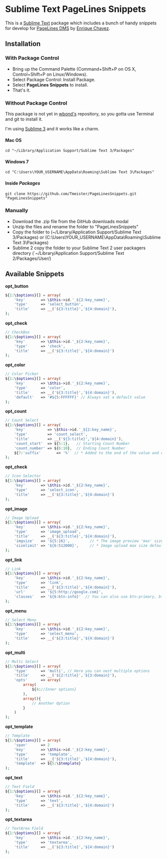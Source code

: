 Sublime Text PageLines Snippets
==================

This is a [Sublime Text][sublime] package which includes a bunch of handy snippets for develop for [PageLines DMS][pagelines] by [Enrique Chavez][enriquechavez].

## Installation ##

### With Package Control ###

* Bring up the Command Palette (Command+Shift+P on OS X, Control+Shift+P on Linux/Windows).
* Select Package Control: Install Package.
* Select __PageLines Snippets__ to install.
* That's it.

### Without Package Control ###

This package is not yet in [wbond's][package_control] repository, so you gotta use Terminal and git to install it.

I'm using [Sublime 3][sublime3] and it works like a charm.

#### Mac OS ####

    cd "~/Library/Application Support/Sublime Text 3/Packages"

#### Windows 7 ####

    cd "C:\Users\YOUR_USERNAME\AppData\Roaming\Sublime Text 3\Packages"

#### Inside _Packages_ ####

    git clone https://github.com/Tmeister/PageLinesSnippets.git "PageLinesSnippets"

### Manually

* Download the .zip file from the GitHub downloads modal
* Unzip the files and rename the folder to "PageLinesSnippets"
* Copy the folder to (~/Library/Application Support/Sublime Text 3/Packages) or (C:\Users\YOUR_USERNAME\AppData\Roaming\Sublime Text 3\Packages)
* Sublime 2 copy the folder to your Sublime Text 2 user packagers directory (`~/Library/Application Support/Sublime Text 2/Packages/User/)

## Available Snippets ##

__opt_button__

```php
${1:\$options}[] = array(
    'key'       => \$this->id.'_${2:key_name}',
    'type'      => 'select_button',
    'title'     => __('${3:title}','${4:domain}'),
);
```

__opt_check__

```php
// CheckBox
${1:\$options}[] = array(
    'key'       => \$this->id.'_${2:key_name}',
    'type'      => 'check',
    'title'     => __('${3:title}','${4:domain}')
);
```

__opt_color__

```php
// Color Picker
${1:\$options}[] = array(
    'key'       => \$this->id.'_${2:key_name}',
    'type'      => 'color',
    'title'     => __('${3:title}','${4:domain}'),
    'default'   => '#${5:FFFFFF}' // Always set a default value
);
```

__opt_count__

```php
// Count Select
${1:\$options}[] = array(
    'key'          => \$this->id.'_${2:key_name}',
    'type'         => 'count_select',
    'title'        => __('${3:title}','${4:domain}'),
    'count_start'  => ${5:1},   // Starting Count Number
    'count_number' => ${6:10},  // Ending Count Number
    ${7:'suffix'       => '%'  // * Added to the end of the value and optional}
);
```

__opt_check__

```php
// Icon Selector
${1:\$options}[] = array(
    'key'       => \$this->id.'_${2:key_name}',
    'type'      => 'select_icon',
    'title'     => __('${3:title}','${4:domain}')
);
```

__opt_image__


```php
// Image Upload
${1:\$options}[] = array(
    'key'       => \$this->id.'_${2:key_name}',
    'type'      => 'image_upload',
    'title'     => __('${3:title}','${4:domain}'),
    'imgsize'   => '${5:16}',         // * The image preview 'max' size
    'sizelimit' => '${6:512000}',     // * Image upload max size default 512kb
);
```

__opt_link__


```php
// Link
${1:\$options}[] = array(
    'key'       => \$this->id.'_${2:key_name}',
    'type'      => 'link',
    'title'     => __('${3:title}','${4:domain}'),
    'url'       => '${5:http://google.com}',
    'classes'   => '${6:btn-info}'  // You can also use btn-primary, btn-warning, btn-success, btn-inverse
);
```

__opt_menu__


```php
// Select Menu
${1:\$options}[] = array(
    'key'       => \$this->id.'_${2:key_name}',
    'type'      => 'select_menu',
    'title'     => __('${3:title}','${4:domain}')
);
```

__opt_multi__


```php
// Multi Select
${1:\$options}[] = array(
    'type'      => 'multi', // Here you can nest multiple options
    'title'     => __('${2:title}','${3:domain}'),
    'opts'      => array(
        array(
            ${4://Inner options}
        ),
        array(){
            // Another Option
        }
    )
);
```

__opt_template__


```php
// Template
${1:\$options}[] = array(
    'span'      => 2
    'key'       => \$this->id.'_${2:key_name}',
    'type'      => 'template',
    'title'     => __('${3:title}','${4:domain}'),
    'template'  => ${5:\$template}
);
```

__opt_text__


```php
// Text Field
${1:\$options}[] = array(
    'key'       => \$this->id.'_${2:key_name}',
    'type'      => 'text',
    'title'     => __('${3:title}','${4:domain}')
);
```

__opt_textarea__


```php
// TextArea Field
${1:\$options}[] = array(
    'key'       => \$this->id.'_${2:key_name}',
    'type'      => 'textarea',
    'title'     => __('${3:title}','${4:domain}')
);
```

[sublime]: http://www.sublimetext.com/
[sublime3]: http://www.sublimetext.com/3
[pagelines]: http://pagelines.com
[enriquechavez]: http://enriquechavez.com
[package_control]: http://wbond.net/sublime_packages/package_control

